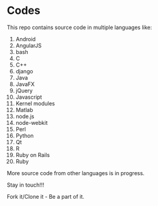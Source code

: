 Codes
=====

This repo contains source code in multiple languages like:

1. Android
2. AngularJS
3. bash
4. C
5. C++
6. django
7. Java
8. JavaFX
9. jQuery
10. Javascript
12. Kernel modules
13. Matlab
14. node.js
15. node-webkit
16. Perl
17. Python
18. Qt
19. R
20. Ruby on Rails
21. Ruby

More source code from other languages is in progress.

Stay in touch!!!

Fork it/Clone it - Be a part of it.
